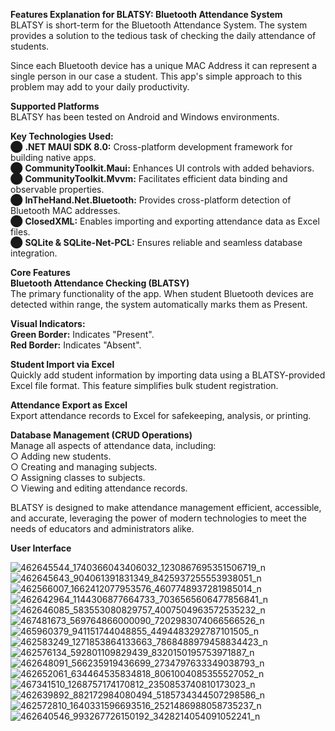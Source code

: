 **Features Explanation for BLATSY: Bluetooth Attendance System** <br/>
BLATSY is short-term for the Bluetooth Attendance System. The system provides a solution to the tedious task of checking the daily attendance of students.

Since each Bluetooth device has a unique MAC Address it can represent a single person in our case a student. This app's simple approach to this problem may add to your daily productivity.

**Supported Platforms** <br/>
BLATSY has been tested on Android and Windows environments.

**Key Technologies Used:** <br/>
⬤ **.NET MAUI SDK 8.0:** Cross-platform development framework for building native apps.<br/>
⬤ **CommunityToolkit.Maui:** Enhances UI controls with added behaviors.<br/>
⬤ **CommunityToolkit.Mvvm:** Facilitates efficient data binding and observable properties.<br/>
⬤ **InTheHand.Net.Bluetooth:** Provides cross-platform detection of Bluetooth MAC addresses.<br/>
⬤ **ClosedXML:** Enables importing and exporting attendance data as Excel files.<br/>
⬤ **SQLite & SQLite-Net-PCL:** Ensures reliable and seamless database integration.<br/>

**Core Features** <br/>
**Bluetooth Attendance Checking (BLATSY)** <br/>
The primary functionality of the app. When student Bluetooth devices are detected within range, the system automatically marks them as Present.<br/>

**Visual Indicators:** <br/>
**Green Border:** Indicates "Present". <br/>
**Red Border:** Indicates "Absent".<br/>

**Student Import via Excel** <br/>
Quickly add student information by importing data using a BLATSY-provided Excel file format. This feature simplifies bulk student registration.<br/>

**Attendance Export as Excel** <br/>
Export attendance records to Excel for safekeeping, analysis, or printing.

**Database Management (CRUD Operations)** <br/>
Manage all aspects of attendance data, including: <br>
○ Adding new students. <br/>
○ Creating and managing subjects. <br/>
○ Assigning classes to subjects. <br/>
○ Viewing and editing attendance records. <br/>

BLATSY is designed to make attendance management efficient, accessible, and accurate, leveraging the power of modern technologies to meet the needs of educators and administrators alike.

**User Interface**

![462645544_1740366043406032_1230867695351506719_n](https://github.com/user-attachments/assets/a665ecf8-5a70-4cde-8484-bec382c88e68)
![462645643_904061391831349_8425937255553938051_n](https://github.com/user-attachments/assets/edfa6128-9a10-4ecf-9fff-b3adc4673bfa)
![462566007_1662412077953576_4607748937281985014_n](https://github.com/user-attachments/assets/f229a1e0-c4fa-48ec-8eb3-4f5c1592a208)
![462642964_1144306877664733_7036565606477856841_n](https://github.com/user-attachments/assets/ba7c3951-223d-4e10-a17a-f1685abdbdaf)
![462646085_583553080829757_4007504963572535232_n](https://github.com/user-attachments/assets/432a5b06-df16-4a79-be77-46a85fbefa0a)
![467481673_569764866000090_7202983074066566526_n](https://github.com/user-attachments/assets/5af2a120-4b24-44e1-b9f2-92cc74a05f9c)
![465960379_941151744048855_4494483292787101505_n](https://github.com/user-attachments/assets/f9e2d84a-0e3d-4401-8e1d-d3a72935c69b)
![462583249_1271853864133663_7868488979458834423_n](https://github.com/user-attachments/assets/9a1d07f6-a4d0-4cf0-a5fa-6bb52c763ffc)
![462576134_592801109829439_8320150195753971887_n](https://github.com/user-attachments/assets/8c16f064-6f5a-4369-857a-70600c48692c)
![462648091_566235919436699_2734797633349038793_n](https://github.com/user-attachments/assets/1b70bc39-2929-4fae-bc31-6ff03772bb99)
![462652061_634464535834818_8061004085355527052_n](https://github.com/user-attachments/assets/e112adeb-a7d0-4a67-ba86-730fdeb08bd8)
![467341510_1268757174170812_2350853740810173023_n](https://github.com/user-attachments/assets/6747a60f-3f77-44ff-a502-703853e7f827)
![462639892_882172984080494_5185734344507298586_n](https://github.com/user-attachments/assets/e497b4aa-3110-449a-8215-414519a2987a)
![462572810_1640331596693516_2521486988058735237_n](https://github.com/user-attachments/assets/b55cd4ad-fa2d-4f58-bd85-63f8b81b2fb5)
![462640546_993267726150192_3428214054091052241_n](https://github.com/user-attachments/assets/f2861cc0-f92d-476e-9c66-77eb38b1519c)


